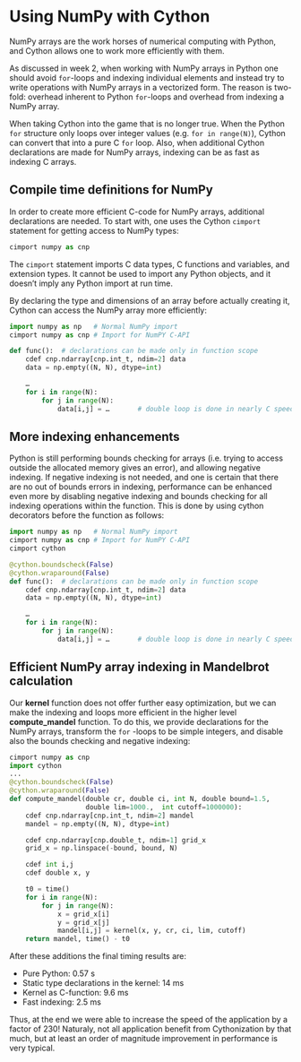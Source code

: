 <!--
SPDX-FileCopyrightText: 2019 CSC - IT Center for Science Ltd. <www.csc.fi>

SPDX-License-Identifier: CC-BY-NC-SA-4.0
-->

<!-- Title: Using NumPy with Cython -->

<!-- Short description:

In this article we present how to efficiently utilize NumPy arrays with
Cython.

-->

# Using NumPy with Cython

NumPy arrays are the work horses of numerical computing with Python, and
Cython allows one to work more efficiently with them.

As discussed in week 2, when working with NumPy arrays in Python one should
avoid `for`-loops and indexing individual elements and instead try to write
operations with NumPy arrays in a vectorized form. The reason is two-fold:
overhead inherent to Python `for`-loops and overhead from indexing a NumPy
array.

When taking Cython into the game that is no longer true. When the Python
`for` structure only loops over integer values (e.g. `for in range(N)`),
Cython can convert that into a pure C `for` loop. Also, when additional Cython
declarations are made for NumPy arrays, indexing can be as fast as indexing
C arrays.


## Compile time definitions for NumPy

In order to create more efficient C-code for NumPy arrays, additional
declarations are needed. To start with, one uses the Cython `cimport`
statement for getting access to NumPy types:

~~~python
cimport numpy as cnp
~~~

The `cimport` statement imports C data types, C functions and variables, and
extension types. It cannot be used to import any Python objects, and it
doesn’t imply any Python import at run time.

By declaring the type and dimensions of an array before actually creating it,
Cython can access the NumPy array more efficiently:

~~~python
import numpy as np   # Normal NumPy import
cimport numpy as cnp # Import for NumPY C-API

def func():  # declarations can be made only in function scope
    cdef cnp.ndarray[cnp.int_t, ndim=2] data
    data = np.empty((N, N), dtype=int)

    …
    for i in range(N):
        for j in range(N):
            data[i,j] = …       # double loop is done in nearly C speed
~~~


## More indexing enhancements

Python is still performing bounds checking for arrays (i.e. trying to access
outside the allocated memory gives an error), and allowing negative indexing.
If negative indexing is not needed, and one is certain that there are no
out of bounds errors in indexing, performance can be enhanced even more by
disabling negative indexing and bounds checking for all indexing operations
within the function. This is done by using cython decorators before the
function as follows:

~~~python
import numpy as np   # Normal NumPy import
cimport numpy as cnp # Import for NumPY C-API
cimport cython

@cython.boundscheck(False)
@cython.wraparound(False)
def func():  # declarations can be made only in function scope
    cdef cnp.ndarray[cnp.int_t, ndim=2] data
    data = np.empty((N, N), dtype=int)

    …
    for i in range(N):
        for j in range(N):
            data[i,j] = …       # double loop is done in nearly C speed
~~~


## Efficient NumPy array indexing in Mandelbrot calculation

Our **kernel** function does not offer further easy optimization, but we can
make the indexing and loops more efficient in the higher level
**compute_mandel** function. To do this, we provide declarations for the
NumPy arrays, transform the `for` -loops to be simple integers, and disable
also the bounds checking and negative indexing:

~~~python
cimport numpy as cnp
import cython
...
@cython.boundscheck(False)
@cython.wraparound(False)
def compute_mandel(double cr, double ci, int N, double bound=1.5,
                   double lim=1000.,  int cutoff=1000000):
    cdef cnp.ndarray[cnp.int_t, ndim=2] mandel
    mandel = np.empty((N, N), dtype=int)

    cdef cnp.ndarray[cnp.double_t, ndim=1] grid_x
    grid_x = np.linspace(-bound, bound, N)

    cdef int i,j
    cdef double x, y

    t0 = time()
    for i in range(N):
        for j in range(N):
            x = grid_x[i]
            y = grid_x[j]
            mandel[i,j] = kernel(x, y, cr, ci, lim, cutoff)
    return mandel, time() - t0
~~~

After these additions the final timing results are:

  - Pure Python: 0.57 s
  - Static type declarations in the kernel: 14 ms
  - Kernel as C-function: 9.6 ms
  - Fast indexing: 2.5 ms

Thus, at the end we were able to increase the speed of the application by a
factor of 230! Naturaly, not all application benefit from Cythonization by
that much, but at least an order of magnitude improvement in performance is
very typical.
